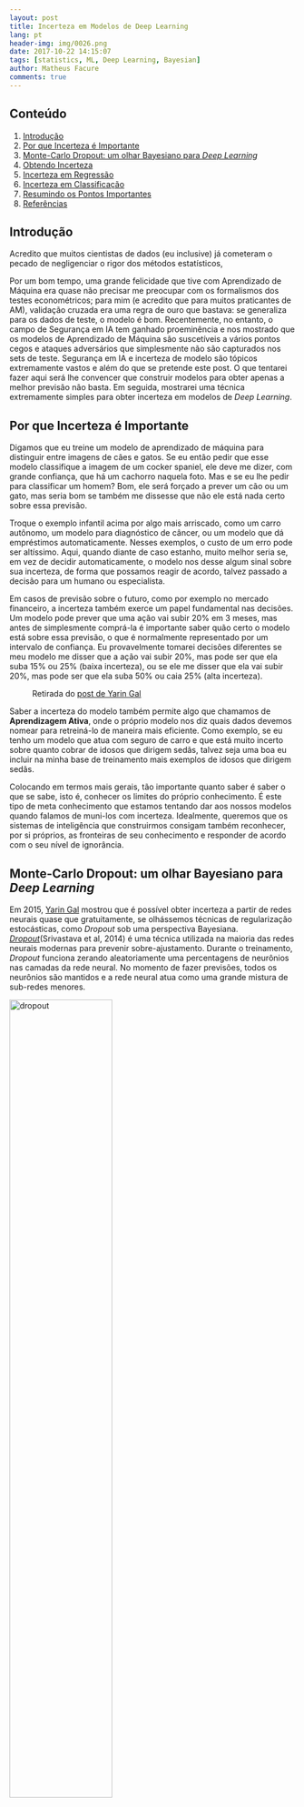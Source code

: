 ```yaml
---
layout: post
title: Incerteza em Modelos de Deep Learning
lang: pt
header-img: img/0026.png
date: 2017-10-22 14:15:07
tags: [statistics, ML, Deep Learning, Bayesian]
author: Matheus Facure
comments: true
---
```


## Conteúdo
1. [Introdução](#intro)
2. [Por que Incerteza é Importante](#incerteza)
3. [Monte-Carlo Dropout: um olhar Bayesiano para *Deep Learning*](#mc-dropout)
4. [Obtendo Incerteza](#obtendo-incerteza)
5. [Incerteza em Regressão](#regressao)
6. [Incerteza em Classificação](#classificacao)
7. [Resumindo os Pontos Importantes](#takeaways)
8. [Referências](#ref)


<a name="intro"></a>
## Introdução

Acredito que muitos cientistas de dados (eu inclusive) já cometeram o pecado de negligenciar o rigor dos métodos estatísticos,  

Por um bom tempo, uma grande felicidade que tive com Aprendizado de Máquina era quase não precisar me preocupar com os formalismos dos testes econométricos; para mim (e acredito que para muitos praticantes de AM), validação cruzada era uma regra de ouro que bastava: se generaliza para os dados de teste, o modelo é bom. Recentemente, no entanto, o campo de Segurança em IA tem ganhado proeminência e nos mostrado que os modelos de Aprendizado de Máquina são suscetíveis a vários pontos cegos e ataques adversários que simplesmente não são capturados nos sets de teste. Segurança em IA e incerteza de modelo são tópicos extremamente vastos e além do que se pretende este post. O que tentarei fazer aqui será lhe convencer que construir modelos para obter apenas a melhor previsão não basta. Em seguida, mostrarei uma técnica extremamente simples para obter incerteza em modelos de *Deep Learning*.

<a name="incerteza"></a>
## Por que Incerteza é Importante

Digamos que eu treine um modelo de aprendizado de máquina para distinguir entre imagens de cães e gatos. Se eu então pedir que esse modelo classifique a imagem de um cocker spaniel, ele deve me dizer, com grande confiança, que há um cachorro naquela foto. Mas e se eu lhe pedir para classificar um homem? Bom, ele será forçado a prever um cão ou um gato, mas seria bom se também me dissesse que não ele está nada certo sobre essa previsão.

Troque o exemplo infantil acima por algo mais arriscado, como um carro autônomo, um modelo para diagnóstico de câncer, ou um modelo que dá empréstimos automaticamente. Nesses exemplos, o custo de um erro pode ser altíssimo. Aqui, quando diante de caso estanho, muito melhor seria se, em vez de decidir automaticamente, o modelo nos desse algum sinal sobre sua incerteza, de forma que possamos reagir de acordo, talvez passado a decisão para um humano ou especialista.

Em casos de previsão sobre o futuro, como por exemplo no mercado financeiro, a incerteza também exerce um papel fundamental nas decisões. Um modelo pode prever que uma ação vai subir 20% em 3 meses, mas antes de simplesmente comprá-la é importante saber quão certo o modelo está sobre essa previsão, o que é normalmente representado por um intervalo de confiança. Eu provavelmente tomarei decisões diferentes se meu modelo me disser que a ação vai subir 20%, mas pode ser que ela suba 15% ou 25% (baixa incerteza), ou se ele me disser que ela vai subir 20%, mas pode ser que ela suba 50% ou caia 25% (alta incerteza). 

<figure class="figure center-block thumbnail" style="width: 60%;">
  <img src="/img/BayesianNN/co2_MC_dropout_relu.jpg" class="img-responsive center-block" alt="">
  <figcaption class="figure-caption text-center">Retirada do <a href="http://www.cs.ox.ac.uk/people/yarin.gal/website/blog_3d801aa532c1ce.html">post de Yarin Gal</a></figcaption>
</figure>

Saber a incerteza do modelo também permite algo que chamamos de **Aprendizagem Ativa**, onde o próprio modelo nos diz quais dados devemos nomear para retreiná-lo de maneira mais eficiente. Como exemplo, se eu tenho um modelo que atua com seguro de carro e que está muito incerto sobre quanto cobrar de idosos que dirigem sedãs, talvez seja uma boa eu incluir na minha base de treinamento mais exemplos de idosos que dirigem sedãs.

Colocando em termos mais gerais, tão importante quanto saber é saber o que se sabe, isto é, conhecer os limites do próprio conhecimento. É este tipo de meta conhecimento que estamos tentando dar aos nossos modelos quando falamos de muni-los com incerteza. Idealmente, queremos que os sistemas de inteligência que construirmos consigam também reconhecer, por si próprios, as fronteiras de seu conhecimento e responder de acordo com o seu nível de ignorância.

<a name="mc-dropout"></a>
## Monte-Carlo Dropout: um olhar Bayesiano para *Deep Learning*

Em 2015, [Yarin Gal](http://www.cs.ox.ac.uk/people/yarin.gal/website/) mostrou que é possível obter incerteza a partir de redes neurais quase que gratuitamente, se olhássemos técnicas de regularização estocásticas, como *Dropout* sob uma perspectiva Bayesiana. [*Dropout*](http://jmlr.org/papers/v15/srivastava14a.html)(Srivastava et al, ‎2014) é uma técnica utilizada na maioria das redes neurais modernas para prevenir sobre-ajustamento. Durante o treinamento, *Dropout* funciona zerando aleatoriamente uma percentagens de neurônios nas camadas da rede neural. No momento de fazer previsões, todos os neurônios são mantidos e a rede neural atua como uma grande mistura de sub-redes menores. 

<img class="img-responsive center-block thumbnail" src="/img/BayesianNN/dropout.jpeg" style="width: 60%;" alt="dropout"/>

Quando *Dropout* foi lançado como técnica de regularização, ninguém sabia muito porque ele funcionava tão bem. Em 2015, Gal mostrou que *Dropout* essencialmente performa otimização Bayesiana na rede neural, marginalizando a incerteza do modelo. A seguir tentarei resumir um pouco dessa teoria. **Cuidado!** Matemática a frente! Se você não é muito fã justificativas matemáticas, sugiro que pule para a [próxima parte do post](#obtendo-incerteza). Se fizer isso, você ainda verá como utilizar a técnica, mesmo sem saber porque ela funciona ou como justificá-la.

Sob a perspectiva Bayesiana, os parâmetros \\(\pmb{W}\\) do modelo são vistos como variáveis aleatórias. Podemos então definir uma distribuição de probabilidade \\(P(\pmb{W})\\) a priori para esses parâmetros. Sendo a verossimilhança \\(P(\pmb{Y}\|\pmb{W},\pmb{X})\\), pelo teorema de Bayes temos que a distribuição dos parâmetros dado o que foi observado nos dados é

$$P(\pmb{W}|\pmb{X}, \pmb{Y}) = \frac{P(\pmb{Y}|\pmb{W}, \pmb{X})P(\pmb{W})}{P(\pmb{Y}|\pmb{X})}$$

Note que, desta forma, uma **previsão é definida como uma distribuição** e a **incerteza pode ser entendida como a dispersão desta distribuição**. 

$$P(y_{test}|\pmb{x}_{test}, \pmb{X}, \pmb{Y}) = \int P(y_{test}|\pmb{x}_{test}, \pmb{W}) P(\pmb{W|\pmb{X}, \pmb{Y}}) d\pmb{W}$$

O problema é que a distribuição a posteriori \\(P(\pmb{W}\|\pmb{X}, \pmb{Y})\\) é praticamente impossível de computar. Isso porque estimar o componente normalizador (também chamado de evidência do modelo) \\(P(\pmb{Y}\|\pmb{X})\\) envolve computar uma integral que não pode ser resolvida analiticamente

$$ P(\pmb{W}|\pmb{X}, \pmb{Y}) = \int P(\pmb{Y}|\pmb{X}, \pmb{W})P(\pmb{W})d\pmb{W}$$

Para lidar com esse problema, definimos uma nova probabilidade mais simples \\(q_\theta(\pmb{W})\\), parametrizada por \\(\theta\\), e minimizamos a divergência de Kullback-Leibler entre \\(q_\theta(\pmb{W})\\) e \\(P(\pmb{W}\|\pmb{X}, \pmb{Y})\\). Isso é equivalente a maximização do limite inferior da evidência (ELBO)

$$\mathcal{L}(\theta) = -\int q_\theta(\pmb{W}) \log P(\pmb{Y}|\pmb{X}, \pmb{W})d\pmb{W} - KL(q_\theta(\pmb{W})\|P(\pmb{W})) $$

Para facilitar, nós aproximamos o primeiro termo acima com integração de Monte-Carlo \\(\hat{\pmb{W}} \sim q_\theta(\pmb{W}) \\)

$$\mathcal{\hat{L}}(\theta) = - \log P(\pmb{Y}|\pmb{X}, \pmb{\hat{W}}) - KL(q_\theta(\pmb{W})\|P(\pmb{W})) $$

Normalmente, nós definimos nossa probabilidade a priori como uma gaussiana centrada em zero \\(P(\pmb{W}) \sim \mathcal{N}(0, \sigma)\\), o que faz com que o segundo termo aja como um regularizador, mantendo os parâmetros pequenos. Mas e \\(q_\theta(\cdot)\\)? Uma forma de defini-la é por meio de uma distribuição Bernoulli, onde retiramos um vetor \\(\pmb{z} \sim \mathcal{B(\theta)}\\) com o mesmo número de elementos que colunas em \\(\pmb{W}\\). Então podemos definir uma amostra \\(\pmb{\hat{W}}\\) como a multiplicação de cada elemento de \\(\pmb{z}\\) por uma coluna de uma matriz de parâmetros \\(\pmb{M}\\), com as  mesmas dimensões de \\(\pmb{W}\\). Em outras palavras, a nós estamos **zerando algumas colunas** de \\(\pmb{M}\\) para obter \\(\pmb{\hat{W}}\\). Isso soa familiar???

Toda a matemática acima é bastante complexa, mas se olharmos com calma podemos resumi-la em um algoritmo de otimização com dois passos bastante simples:  

1. Aleatoriamente, zere colunas de \\(\pmb{M}\\) para obter \\(\pmb{\hat{W}}\\). 
2. Minimize por uma iteração \\(- \log P(\pmb{Y}\|\pmb{X}, \pmb{\hat{W}}) - KL(q_\theta(\pmb{W})\|\|P(\pmb{W}))\\)

Caso você ainda não tenha percebido, isso é exatamente o que fazemos quando treinamos uma rede neural com *Dropout* e regularização \\(L_2\\). Alias, olhe novamente para o passo 2 e repare que o primeiro termo é a tradicional função custo que otimizamos com gradiente descendente e o segundo termo é análogo a regularização \\(L_2\\). Isso significa que **qualquer rede neural treinada com *Dropout* é um modelo Bayesiano**! Isso também explica porque *Dropout* costuma ser tão efetivo no treinamento de redes neurais: **essa técnica equivale a integrar os parâmetros do modelo**.

<a name="obtendo-incerteza"></a>
## Obtendo Incerteza 

Agora que temos um fundamento teórico sólido para seguir, resta ver como obter incerteza a partir de redes neurais treinadas com *Dropout* (e regularização \\(L_2\\)). Durante o treinamento do modelo, nada muda; mas, **durante o teste matemos a probabilidade de *Dropout* fixada durante o treino e realizamos \\(T\\) *forward-pass* pela rede, coletando assim \\(T\\) previsões \\(\hat{y}\\) para cada amostra**. Assim para cada ponto teremos uma previsão para a média e uma previsão para a variância, que será nossa medida de incerteza.


$$\mathbb{E}(\hat{y}) \approx \frac{1}{T} \sum_{t=1}^T \hat{y_t} $$

$$ \begin{align*}
	\mathbb{E} (\hat{y}) &\approx \frac{1}{T} \sum_{t=1}^T \hat{y}_t \\
	Var ( \hat{y} ) &\approx \tau^{-1} \\
	&\quad+ \frac{1}{T} \sum_{t=1}^T \hat{\hat{y}_t}^T \hat{y}_t \\
	&\quad- \mathbb{E} (\hat{y})^T \mathbb{E} (\hat{y})
\end{align*}$$

Onde \\(\tau = \frac{l^2 p}{2 N \lambda}\\) é uma medida de precisão, \\(p\\) é a probabilidade de *Dropout*, \\(\lambda\\) é a força da regularização \\(L_2\\), \\(l\\) define a nossa crença a priori da escala de \\(\pmb{W}\\) e \\(N\\) é a quantidade de dados. Note que \\(\tau\\) é negligenciável quando há muitos dados, isto é, quando \\(N \rightarrow \infty\\). Em Python, isso se traduz para umas poucas linhas de código

{% highlight python %}
l = 10
tau = l**2 * (1 - p_dropout) / (2 * X_train.shape[0] * lbd)

y_hat_mean = np.mean(y_hat, axis=1)

y_hat_variance = np.var(y_hat, axis=1)
y_hat_variance += tau**-1
{% endhighlight %}

<a name="regressao"></a>
## Incerteza em Regressão

Vamos ver como a técnica apresentada acima lida com um problema de regressão. A seguir, vamos tentar prever a quantidade de bicicletas alugadas na hora seguinte, dada as quantidades de bicicletas alugadas nas últimas 10 horas. Para maior conveniência, coloquei o código todo [aqui](https://github.com/matheusfacure/Tutoriais-de-AM/blob/master/Redes%20Neurais%20Artificiais/Bayesian-NN/BNN-Regression.ipynb) e focarei apenas nas parte mais interessantes para não estender demais este post.

Vamos usar o pacote [Keras](https://keras.io/) com TensorFlow para construir e rodar a rede neural do nosso experimento. Nossa rede neural terá apenas 2 camadas ocultas, cada uma com 100 neurônios. Utilizaremos uma camada de *Dropout* após cada camada oculta, zerando 50% das unidades. Também colocaremos uma camada de *Dropout* logo no começo da rede, mas como temos poucas variáveis, a probabilidade de zerar as unidade aqui será apenas 5%.

{% highlight python %}
from keras import backend as K
from keras.models import Sequential
from keras.layers import Dense, Dropout
from keras.optimizers import Adam
from keras.regularizers import l2

n_input = X.shape[-1] # n de variáveis
num_out = 1 # n de previsões

p_dropout = 0.5 # probabilidade de Dropout
lbd = 1e-4 # força da regularização L2

model = Sequential()
model.add(Dropout(.05, input_shape=(n_input,)))
model.add(Dense(100, activation='relu', input_shape=(n_input,), kernel_regularizer=l2(lbd)))
model.add(Dropout(p_dropout))
model.add(Dense(100, activation='relu', kernel_regularizer=l2(lbd)))
model.add(Dropout(p_dropout))
model.add(Dense(num_out, activation=None))
model.summary()

opt = Adam(lr=1e-3)
model.compile(loss='mean_squared_error',optimizer=opt)
{% endhighlight %}

Definido nosso modelo, podemos treiná-lo. Cada mini-lote terá \\(\frac{1}{5}\\) das amostras e assim treinaremos por 3000 épocas ou 15000 iterações.

{% highlight python %}
epochs = 3000
model.fit(X_train, y_train,
            batch_size=X_train.shape[0] // 5,
            epochs=epochs,
            verbose=0)
{% endhighlight %}

Após o treinamento, a performance do nosso modelo no set de treino é \\(R^2=0.73\\) e no set de teste, \\(R^2=0.77\\). 

{% highlight python %}
from sklearn import metrics

y_hat_train = model.predict(X_train)
print(metrics.r2_score(y_train, y_hat_train))

y_hat_test = model.predict(X_test)
print(metrics.r2_score(y_test, y_hat_test))
{% endhighlight %}
```
0.729823
0.775525
```

Acima, a previsão é feita da forma tradicional, isto é, colocando a probabilidade de *Dropout* em 0%, usando assim toda a capacidade da rede. Esse é o padrão do Keras e precisaremos rescrevê-lo para implementar Monte-Carlo *Dropout*, no qual mantemos as probabilidades de *Dropout* também durante as previsões. Abaixo, vamos definir uma função que retornará a última camada da rede, (as previsões) dada a camada de entrada (as variáveis). Além disso, vamos definir que está função será usada tal como durante o treinamento, passando `K.learning_phase()`. Assim, as probabilidades de *Dropout* serão mantidas.

{% highlight python %}
from sklearn import metrics

y_hat_train = model.predict(X_train)
metrics.r2_score(y_train, y_hat_train)

y_hat_test = model.predict(X_test)
metrics.r2_score(y_test, y_hat_test)
y_hat_mc.shape
{% endhighlight %}
```
(500, 1000)
```

Como podemos ver, agora temos 1000 previsões para cada ponto no set de teste. Podemos então obter a média e a variância dessas previsões

{% highlight python %}
l = 10
y_hat_test_mean = np.mean(y_hat_mc, axis=1)
y_hat_test_variance = np.var(y_hat_mc, axis=1)
tau = l**2 * (1 - p_dropout) / (2 * X_train.shape[0] * lbd)
y_hat_test_variance += tau**-1

metrics.r2_score(y_test, y_hat_test_mean)
{% endhighlight %}

```
0.91519
```

Note como a performance de teste melhorou com esse procedimento. Mais ainda, agora temos uma métrica de incerteza para cada ponto e podemos saber onde o modelo não sabe bem o que está acontecendo. Também podemos plotar as previsões contra os valores observados e colocar um intervalo de confiança em torno das previsões. Abaixo, mostramos as últimas 200 horas do set de teste. Em torno da linha de previsões, colocamos 4 tons de roxo, cada tom denotando meio desvio padrão. 

<img class="img-responsive center-block thumbnail" src="/img/BayesianNN/rnn_demanda_test.png" alt="incerteza-demanda" />

<a name="classificacao"></a>
## Incerteza em Classificação

Em problemas de classificação estamos tentando estimar a probabilidade de uma amostra \\(\pmb{x}\\) pertencer às classes \\(\pmb{y}\\). Um erro que muitos praticantes cometem é supor que a probabilidade de pertencer a classe \\(c\\), \\(P(y = y_c)\\), produzida pelo modelo é equivalente a sua confiança. O que devemos lembrar é que, assim como modelos de regressão prevem o valor esperado de uma amostra, condicionado nos seus covariantes \\(\pmb{x}\\), modelos de classificação prevem uma probabilidade esperada mas, normalmente, nada nos dizem sobre quão dispersa é essa estimativa. 

Para melhor entender a diferença entre incerteza a probabilidade prevista, vamos usar parte da base MNIST, da qual vamos filtrar os números 3, 4 e 5. Vamos treinar uma rede neural para distinguir os 5s dos 3s. Será portanto, um problema de classificação binária, onde, nesse caso, 3 será a classe 1 e 5 será a classe 0. Depois disso, mostraremos ao modelo os 4s, nos quais ele não foi treinado. O código muda muito pouco do exemplo de regressão acima, por isso vou omiti-lo. Caso queira conferi-lo, todo esse experimento [está disponível no meu GitHub](https://github.com/matheusfacure/Tutoriais-de-AM/blob/master/Redes%20Neurais%20Artificiais/Bayesian-NN/BNN-MNIST.ipynb).

A rede neural utilizada aqui foi de duas camadas densamente conectadas, cada uma com 512 neurônios e camadas *Dropout* após as camadas ocultas e de entrada. A probabilidade de *Dropout* em todas as camadas foi de 50%. Após treinada, realizamos 1000 *forward-passes* pela rede para obter as estimativas de Monte-Carlo *Dropout*. A probabilidade média dessas 1000 estimativas será nossa previsão final e o desvio padrão será nossa métrica de incerteza.

A incerteza média do modelo, computada nos 5s e 3s de teste, é de 0.05. Podemos também plotar \\(P(y=3)\\) conta o desvio padrão dessa probabilidade. Isso deixará claro que incerteza e probabilidade prevista, embora relacionadas **não são a mesma coisa**.

<img class="img-responsive center-block thumbnail" src="/img/BayesianNN/incerteza_prob1.png" alt="incerteza-vc-prop1" />

No gráfico acima, note como há pontos que o modelo prevê como sendo um 3 com 80% de chance, mas, para essa mesma probabilidade prevista, existem amostras com incertezas variando de 0.2 até 0.27 (pontos azuis). A variação na incerteza é ainda maior nas probabilidades previstas muito baixas ou altas. Note como há muitos pontos cuja probabilidade prevista é maior que 95% (ou menor que 5%) e como a incerteza nesses pontos varia de 0 até 0.1. Por fim, vale ressaltar que, embora diferentes, **probabilidade prevista é incerteza estão relacionadas**. Se não fosse o caso, não haveria nenhuma tendência no gráfico acima. O que podemos ver é que a incerteza tende a aumentar perto da fronteira de decisão, isto é, perto dos lugares onde a probabilidade prevista é 50%. 

Acima, só analisamos a incerteza do modelo nas imagens de dígitos que ele viu durante o treinamento (3 e 5), mas o que aconteceria se lhe mostrássemos imagens com dígitos 4? Sabemos que ele terá que prever para essas imagens a probabilidade delas ser um 3, afinal é para isso que ele foi treinado, mas queremos que ele faça isso ao mesmo tempo que nos diz estar bastante incerto sobre essas previsões. Isso de fato acontece!

A incerteza média do modelo, quando computada nos 4s, é de 0.28, que é bem maior do que a média de 0.05 obtida no set de teste de 5s e 3s. Além disso, quando plotamos a probabilidade prevista contra o desvio padrão dessas probabilidades, podemos ver que a maioria dos pontos está mais para a direita, reforçando a incerteza geral do modelos ao tentar prever os 4s.

<img class="img-responsive center-block thumbnail" src="/img/BayesianNN/incerteza_prob2.png" alt="incerteza-vc-prop2" />

Outro aspecto interessante de Monte-Carlo *Dropout* é que podemos estudar as incertezas particulares a cada amostra. Por exemplo, abaixo pegamos uma amostra qualquer dos dados de teste (5s e 3s) e plotamos o histograma das probabilidades previstas. Note como na maioria das estimativas de Monte-Carlo *Dropout* o modelo dá a essa imagem uma probabilidade de 1, indicando que há uma alta chance dela ser um 3. Nesse exemplo particular, o desvio padrão é 0.12.

<img class="img-responsive center-block thumbnail" src="/img/BayesianNN/hist1.png" alt="hist1" />

Podemos também ver o que acontece quando mostramos um 4 ao modelo. Note como, desta vez, as probabilidades previstas estão muito mais dispersa. O modelo acha que isso é um 5, já que a maioria das probabilidades previstas são menores que 0.5. Ao mesmo tempo, ele não está nem um pouco certo dessa previsão. Nesse caso particular, o desvio padrão das previsões é de 0.45.

<img class="img-responsive center-block thumbnail" src="/img/BayesianNN/hist2.png" alt="hist2"/>

<a name="takeaways"></a>
## Resumindo os Pontos Importantes

Métricas incerteza podem ser extremamente úteis no processo de tomada de decisão. Por exemplo, é possível delimitar um limite máximo de incerteza que se está disposto a tolerar. Além disso, com informações sobre incerteza por amostra podemos definir quando é necessário ir atrás de mais informações antes de tomar uma decisão. Também podemos utilizar incerteza para realizar aprendizagem ativa, na qual o modelo nos diz quais dados devem ser nomeados e colocados no set de treino.

Além de saber o que o modelo prevê para uma amostra, **Monte-Carlo *Dropout* nos permite saber qual a certeza que o modelo tem** sobre essa previsão. Em aplicações de regressão, isso nos permite traçar um intervalo de confiança em torno do valor previsto. Nos casos de classificação, vimos que **incerteza e probabilidade prevista são diferentes**, embora relacionadas. A primeira deve ser entendida como uma média de centralidade das previsões enquanto a segunda nos mostra como é a dispersão de probabilidade em torno desta previsão.

<a name="ref"></a>
## Referências

Este post é baseado no trabalho de Yarin Gal sobre incerteza em modelos de *Deep Learning*. Para este post, usei informações de sua tese de mestrado, [Uncertainty in Deep Learning](http://www.cs.ox.ac.uk/people/yarin.gal/website/thesis/thesis.pdf)(Gal, 2015), seu artigo [Dropout as a Bayesian Approximation: Representing Model Uncertainty in Deep Learning](https://arxiv.org/abs/1506.02142)(Gal & Ghahramani, 2015) e um post fantástico do seu blog, [What my deep model doesn't know...](http://www.cs.ox.ac.uk/people/yarin.gal/website/blog_3d801aa532c1ce.html).

Se você está interessado em saber mais sobre abordagens Bayesianas para *Deep Learning*, o curso [Bayesian Methods for Machine Learning](https://www.coursera.org/learn/bayesian-methods-in-machine-learning) acabou se ser lançado no Coursera. Além disso, no NIPS de 2016 houve um [workshop dedicado exclusivamente a Deep Learning Bayesiano](https://www.youtube.com/channel/UC_LBLWLfKk5rMKDOHoO7vPQ). Por fim, sugiro que de uma olhada na biblioteca de programação [Edward](http://edwardlib.org/). Ela é construída em cima do TensorFlow e conta com a maioria dos modelos Bayesianos usados atualmente.

O código utilizado neste post pode ser integralmente conferido no [meu GitHub](https://github.com/matheusfacure/Tutoriais-de-AM/tree/master/Redes%20Neurais%20Artificiais/Bayesian-NN).